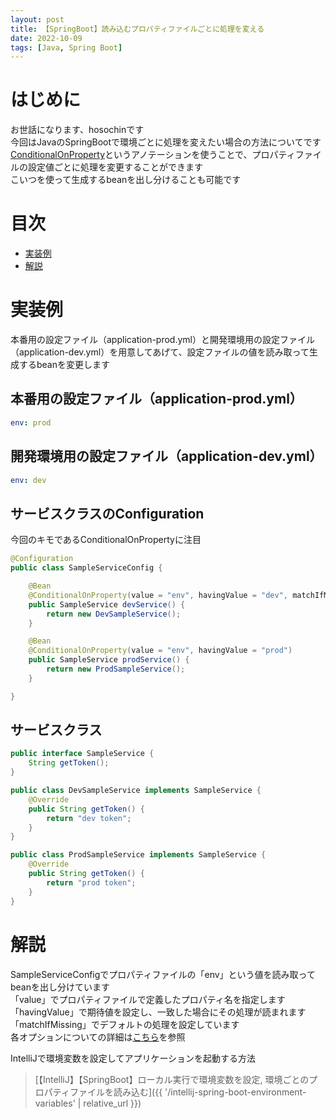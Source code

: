 ```yaml
---
layout: post
title: 【SpringBoot】読み込むプロパティファイルごとに処理を変える
date: 2022-10-09
tags: [Java, Spring Boot]
---
```


# はじめに

お世話になります、hosochinです  
今回はJavaのSpringBootで環境ごとに処理を変えたい場合の方法についてです  
[ConditionalOnProperty](https://spring.pleiades.io/spring-boot/docs/current/api/org/springframework/boot/autoconfigure/condition/ConditionalOnProperty.html)というアノテーションを使うことで、プロパティファイルの設定値ごとに処理を変更することができます  
こいつを使って生成するbeanを出し分けることも可能です

# 目次

- [実装例](#実装例)
- [解説](#解説)

# 実装例

本番用の設定ファイル（application-prod.yml）と開発環境用の設定ファイル（application-dev.yml）を用意してあげて、設定ファイルの値を読み取って生成するbeanを変更します

## 本番用の設定ファイル（application-prod.yml）

```yaml
env: prod
```

## 開発環境用の設定ファイル（application-dev.yml）

```yaml
env: dev
```

## サービスクラスのConfiguration

今回のキモであるConditionalOnPropertyに注目

```java
@Configuration
public class SampleServiceConfig {

    @Bean
    @ConditionalOnProperty(value = "env", havingValue = "dev", matchIfMissing = true)
    public SampleService devService() {
        return new DevSampleService();
    }

    @Bean
    @ConditionalOnProperty(value = "env", havingValue = "prod")
    public SampleService prodService() {
        return new ProdSampleService();
    }

}
```

## サービスクラス

```java
public interface SampleService {
    String getToken();
}

public class DevSampleService implements SampleService {
    @Override
    public String getToken() {
        return "dev token";
    }
}

public class ProdSampleService implements SampleService {
    @Override
    public String getToken() {
        return "prod token";
    }
}
```

# 解説

SampleServiceConfigでプロパティファイルの「env」という値を読み取ってbeanを出し分けています  
「value」でプロパティファイルで定義したプロパティ名を指定します  
「havingValue」で期待値を設定し、一致した場合にその処理が読まれます  
「matchIfMissing」でデフォルトの処理を設定しています  
各オプションについての詳細は[こちら](https://spring.pleiades.io/spring-boot/docs/current/api/org/springframework/boot/autoconfigure/condition/ConditionalOnProperty.html)を参照

IntelliJで環境変数を設定してアプリケーションを起動する方法

> [【IntelliJ】【SpringBoot】ローカル実行で環境変数を設定, 環境ごとのプロパティファイルを読み込む]({{ '/intellij-spring-boot-environment-variables' | relative_url }})
